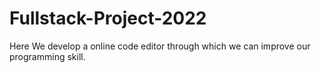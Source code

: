 # Fullstack-Project-2022

Here We develop a online code editor through which we can improve our programming skill. 
